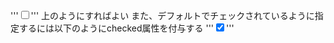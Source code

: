 '''<input type="checkbox"/>'''
上のようにすればよい
また、デフォルトでチェックされているように指定するには以下のようにchecked属性を付与する
'''<input type="checkbox" id="check1" checked/>'''
